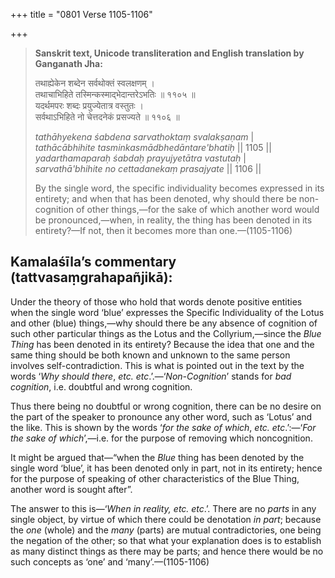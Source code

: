 +++
title = "0801 Verse 1105-1106"

+++
> **Sanskrit text, Unicode transliteration and English translation by Ganganath Jha:** 
>
> तथाह्येकेन शब्देन सर्वथोक्तं स्वलक्षणम् ।  
> तथाचाभिहिते तस्मिन्कस्माद्भेदान्तरेऽभतिः ॥ ११०५ ॥  
> यदर्थमपरः शब्दः प्रयुज्येतात्र वस्तुतः ।  
> सर्वथाऽभिहिते नो चेत्तदनेकं प्रसज्यते ॥ ११०६ ॥ 
>
> *tathāhyekena śabdena sarvathoktaṃ svalakṣaṇam* \|  
> *tathācābhihite tasminkasmādbhedāntare'bhatiḥ* \|\| 1105 \|\|  
> *yadarthamaparaḥ śabdaḥ prayujyetātra vastutaḥ* \|  
> *sarvathā'bhihite no cettadanekaṃ prasajyate* \|\| 1106 \|\| 
>
> By the single word, the specific individuality becomes expressed in its entirety; and when that has been denoted, why should there be non-cognition of other things,—for the sake of which another word would be pronounced,—when, in reality, the thing has been denoted in its entirety?—If not, then it becomes more than one.—(1105-1106)



## Kamalaśīla’s commentary (tattvasaṃgrahapañjikā):

Under the theory of those who hold that words denote positive entities when the single word ‘blue’ expresses the Specific Individuality of the Lotus and other (blue) things,—why should there be any absence of cognition of such other particular things as the Lotus and the Collyrium,—since the *Blue Thing* has been denoted in its entirety? Because the idea that one and the same thing should be both known and unknown to the same person involves self-contradiction. This is what is pointed out in the text by the words ‘*Why should there*, *etc. etc*.’.—‘*Non-Cognition*’ stands for *bad cognition*, i.e. doubtful and wrong cognition.

Thus there being no doubtful or wrong cognition, there can be no desire on the part of the speaker to pronounce any other word, such as ‘Lotus’ and the like. This is shown by the words ‘*for the sake of which*, *etc. etc*.’:—‘*For the sake of which*’,—i.e. for the purpose of removing which noncognition.

It might be argued that—“when the *Blue* thing has been denoted by the single word ‘blue’, it has been denoted only in part, not in its entirety; hence for the purpose of speaking of other characteristics of the Blue Thing, another word is sought after”.

The answer to this is—‘*When in reality, etc. etc*.’. There are no *parts* in any single object, by virtue of which there could be denotation *in* *part*; because the *one* (whole) and the *many* (parts) are mutual contradictories, one being the negation of the other; so that what your explanation does is to establish as many distinct things as there may be parts; and hence there would be no such concepts as ‘one’ and ‘many’.—(1105-1106)


